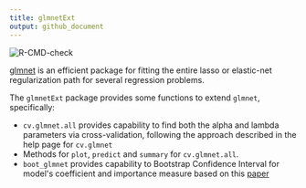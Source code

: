 ```yaml
---
title: glmnetExt
output: github_document
---
```


![R-CMD-check](https://github.com/hongooi73/glmnetUtils/workflows/R-CMD-check/badge.svg)

[glmnet](https://github.com/cran/glmnet) is an efficient package for fitting the entire lasso or elastic-net regularization path for several regression problems.

The `glmnetExt` package provides some  functions to extend `glmnet`, specifically:

* `cv.glmnet.all` provides capability to find both the alpha and lambda parameters via cross-validation, following the approach described in the help page for `cv.glmnet`
* Methods for `plot`, `predict` and `summary` for `cv.glmnet.all`.
* `boot_glmnet` provides capability to Bootstrap Confidence Interval for model's coefficient and importance measure based on this [paper](https://www.sciencedirect.com/science/article/abs/pii/S0950705121003804)



